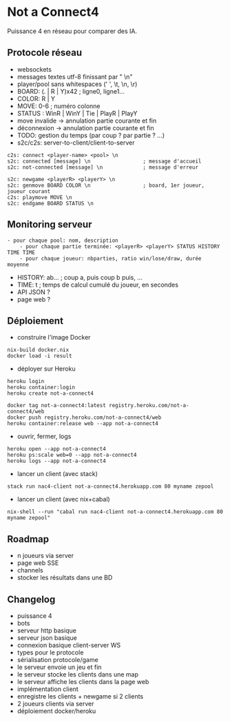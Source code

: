 # Not a Connect4

Puissance 4 en réseau pour comparer des IA.

## Protocole réseau

- websockets
- messages textes utf-8 finissant par " \n"
- player/pool sans whitespaces (' ', \t, \n, \r)
- BOARD: (. | R | Y)x42                     ; ligne0, ligne1...
- COLOR: R | Y
- MOVE: 0-6                                 ; numéro colonne
- STATUS : WinR | WinY | Tie | PlayR | PlayY
- move invalide -> annulation partie courante et fin
- déconnexion -> annulation partie courante et fin
- TODO: gestion du temps (par coup ? par partie ? ...)
- s2c/c2s: server-to-client/client-to-server

```
c2s: connect <player-name> <pool> \n
s2c: connected [message] \n                 ; message d'accueil
s2c: not-connected [message] \n             ; message d'erreur

s2c: newgame <playerR> <playerY> \n
s2c: genmove BOARD COLOR \n                 ; board, 1er joueur, joueur courant
c2s: playmove MOVE \n
s2c: endgame BOARD STATUS \n
```

## Monitoring serveur

```
- pour chaque pool: nom, description
    - pour chaque partie terminée: <playerR> <playerY> STATUS HISTORY TIME TIME
    - pour chaque joueur: nbparties, ratio win/lose/draw, durée moyenne
```

- HISTORY: ab...        ; coup a, puis coup b puis, ...
- TIME: t               ; temps de calcul cumulé du joueur, en secondes
- API JSON ?
- page web ?

## Déploiement

- construire l'image Docker

```
nix-build docker.nix
docker load -i result
```

- déployer sur Heroku

```
heroku login
heroku container:login
heroku create not-a-connect4

docker tag not-a-connect4:latest registry.heroku.com/not-a-connect4/web
docker push registry.heroku.com/not-a-connect4/web
heroku container:release web --app not-a-connect4
```

- ouvrir, fermer, logs

```
heroku open --app not-a-connect4
heroku ps:scale web=0 --app not-a-connect4
heroku logs --app not-a-connect4
```

- lancer un client (avec stack)

```
stack run nac4-client not-a-connect4.herokuapp.com 80 myname zepool
```

- lancer un client (avec nix+cabal)

```
nix-shell --run "cabal run nac4-client not-a-connect4.herokuapp.com 80 myname zepool"
```

## Roadmap

- n joueurs via server
- page web SSE
- channels
- stocker les résultats dans une BD

## Changelog

- puissance 4
- bots
- serveur http basique
- serveur json basique
- connexion basique client-server WS
- types pour le protocole
- sérialisation protocole/game
- le serveur envoie un jeu et fin
- le serveur stocke les clients dans une map
- le serveur affiche les clients dans la page web
- implémentation client
- enregistre les clients + newgame si 2 clients
- 2 joueurs clients via server
- déploiement docker/heroku


